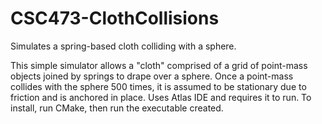 # CSC473-ClothCollisions
Simulates a spring-based cloth colliding with a sphere.

This simple simulator allows a "cloth" comprised of a grid of point-mass objects joined by springs to drape over a sphere. Once a point-mass collides with the sphere 500 times, it is assumed to be stationary due to friction and is anchored in place. Uses Atlas IDE and requires it to run.
To install, run CMake, then run the executable created.
